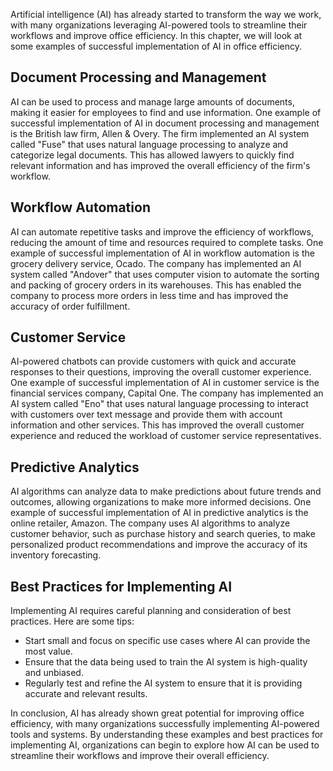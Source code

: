 
Artificial intelligence (AI) has already started to transform the way we work, with many organizations leveraging AI-powered tools to streamline their workflows and improve office efficiency. In this chapter, we will look at some examples of successful implementation of AI in office efficiency.

Document Processing and Management
----------------------------------

AI can be used to process and manage large amounts of documents, making it easier for employees to find and use information. One example of successful implementation of AI in document processing and management is the British law firm, Allen \& Overy. The firm implemented an AI system called "Fuse" that uses natural language processing to analyze and categorize legal documents. This has allowed lawyers to quickly find relevant information and has improved the overall efficiency of the firm's workflow.

Workflow Automation
-------------------

AI can automate repetitive tasks and improve the efficiency of workflows, reducing the amount of time and resources required to complete tasks. One example of successful implementation of AI in workflow automation is the grocery delivery service, Ocado. The company has implemented an AI system called "Andover" that uses computer vision to automate the sorting and packing of grocery orders in its warehouses. This has enabled the company to process more orders in less time and has improved the accuracy of order fulfillment.

Customer Service
----------------

AI-powered chatbots can provide customers with quick and accurate responses to their questions, improving the overall customer experience. One example of successful implementation of AI in customer service is the financial services company, Capital One. The company has implemented an AI system called "Eno" that uses natural language processing to interact with customers over text message and provide them with account information and other services. This has improved the overall customer experience and reduced the workload of customer service representatives.

Predictive Analytics
--------------------

AI algorithms can analyze data to make predictions about future trends and outcomes, allowing organizations to make more informed decisions. One example of successful implementation of AI in predictive analytics is the online retailer, Amazon. The company uses AI algorithms to analyze customer behavior, such as purchase history and search queries, to make personalized product recommendations and improve the accuracy of its inventory forecasting.

Best Practices for Implementing AI
----------------------------------

Implementing AI requires careful planning and consideration of best practices. Here are some tips:

* Start small and focus on specific use cases where AI can provide the most value.
* Ensure that the data being used to train the AI system is high-quality and unbiased.
* Regularly test and refine the AI system to ensure that it is providing accurate and relevant results.

In conclusion, AI has already shown great potential for improving office efficiency, with many organizations successfully implementing AI-powered tools and systems. By understanding these examples and best practices for implementing AI, organizations can begin to explore how AI can be used to streamline their workflows and improve their overall efficiency.
